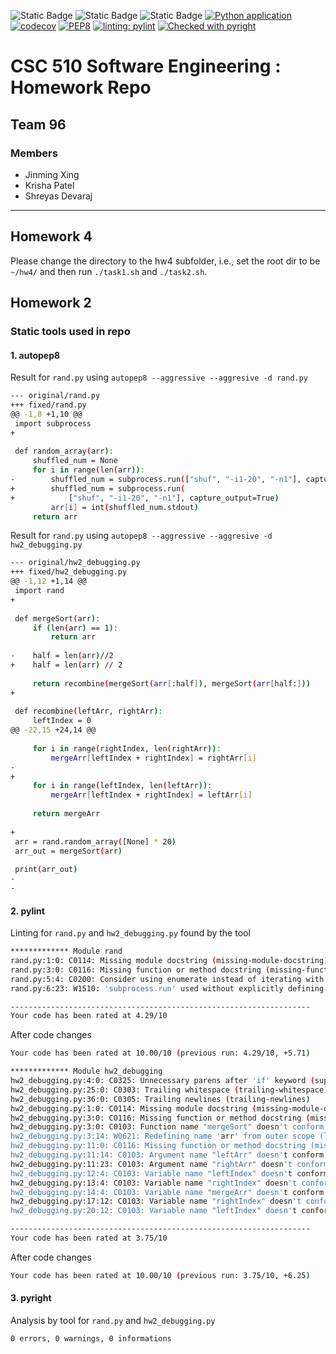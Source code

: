 ![Static Badge](https://img.shields.io/badge/language-python-blue) 
![Static Badge](https://img.shields.io/badge/license-MIT-blue)
![Static Badge](https://img.shields.io/badge/platform-linux-blue)
[![Python application](https://github.com/J1mmySE24/hw1/actions/workflows/python-app.yml/badge.svg)](https://github.com/J1mmySE24/hw1/actions/workflows/python-app.yml)
[![codecov](https://codecov.io/gh/J1mmySE24/hw1/graph/badge.svg?token=M0IN40VATN)](https://codecov.io/gh/J1mmySE24/hw1)
[![PEP8](https://img.shields.io/badge/code%20style-pep8-orange.svg)](https://github.com/J1mmySE24/hw1/actions/workflows/python-app.yml)
[![linting: pylint](https://img.shields.io/badge/linting-pylint-yellowgreen)](https://github.com/J1mmySE24/hw1/actions/workflows/python-app.yml)
[![Checked with pyright](https://microsoft.github.io/pyright/img/pyright_badge.svg)](https://github.com/J1mmySE24/hw1/actions/workflows/python-app.yml)

# CSC 510 Software Engineering : Homework Repo

## Team 96

### Members
- Jinming Xing
- Krisha Patel
- Shreyas Devaraj 


---
## Homework 4
Please change the directory to the hw4 subfolder, i.e., set the root dir to be `~/hw4/` and then run `./task1.sh` and `./task2.sh`.
## Homework 2

### Static tools used in repo
#### 1. autopep8
Result for ```rand.py``` using ```autopep8 --aggressive --aggresive -d rand.py```


```bash
--- original/rand.py
+++ fixed/rand.py
@@ -1,8 +1,10 @@
 import subprocess
+
 
 def random_array(arr):
     shuffled_num = None
     for i in range(len(arr)):
-        shuffled_num = subprocess.run(["shuf", "-i1-20", "-n1"], capture_output=True)
+        shuffled_num = subprocess.run(
+            ["shuf", "-i1-20", "-n1"], capture_output=True)
         arr[i] = int(shuffled_num.stdout)
     return arr
```

Result for ```rand.py``` using ```autopep8 --aggressive --aggresive -d hw2_debugging.py```
```bash
--- original/hw2_debugging.py
+++ fixed/hw2_debugging.py
@@ -1,12 +1,14 @@
 import rand
+
 
 def mergeSort(arr):
     if (len(arr) == 1):
         return arr
 
-    half = len(arr)//2
+    half = len(arr) // 2
 
     return recombine(mergeSort(arr[:half]), mergeSort(arr[half:]))
+
 
 def recombine(leftArr, rightArr):
     leftIndex = 0
@@ -22,15 +24,14 @@
 
     for i in range(rightIndex, len(rightArr)):
         mergeArr[leftIndex + rightIndex] = rightArr[i]
-    
+
     for i in range(leftIndex, len(leftArr)):
         mergeArr[leftIndex + rightIndex] = leftArr[i]
 
     return mergeArr
 
+
 arr = rand.random_array([None] * 20)
 arr_out = mergeSort(arr)
 
 print(arr_out)
-
-
```

#### 2. pylint
Linting for ```rand.py``` and ```hw2_debugging.py``` found by the tool
```bash
************* Module rand
rand.py:1:0: C0114: Missing module docstring (missing-module-docstring)
rand.py:3:0: C0116: Missing function or method docstring (missing-function-docstring)
rand.py:5:4: C0200: Consider using enumerate instead of iterating with range and len (consider-using-enumerate)
rand.py:6:23: W1510: 'subprocess.run' used without explicitly defining the value for 'check'. (subprocess-run-check)

-------------------------------------------------------------------
Your code has been rated at 4.29/10
```
After code changes
```bash
Your code has been rated at 10.00/10 (previous run: 4.29/10, +5.71)
```

```bash
************* Module hw2_debugging
hw2_debugging.py:4:0: C0325: Unnecessary parens after 'if' keyword (superfluous-parens)
hw2_debugging.py:25:0: C0303: Trailing whitespace (trailing-whitespace)
hw2_debugging.py:36:0: C0305: Trailing newlines (trailing-newlines)
hw2_debugging.py:1:0: C0114: Missing module docstring (missing-module-docstring)
hw2_debugging.py:3:0: C0116: Missing function or method docstring (missing-function-docstring)
hw2_debugging.py:3:0: C0103: Function name "mergeSort" doesn't conform to snake_case naming style (invalid-name)
hw2_debugging.py:3:14: W0621: Redefining name 'arr' from outer scope (line 31) (redefined-outer-name)
hw2_debugging.py:11:0: C0116: Missing function or method docstring (missing-function-docstring)
hw2_debugging.py:11:14: C0103: Argument name "leftArr" doesn't conform to snake_case naming style (invalid-name)
hw2_debugging.py:11:23: C0103: Argument name "rightArr" doesn't conform to snake_case naming style (invalid-name)
hw2_debugging.py:12:4: C0103: Variable name "leftIndex" doesn't conform to snake_case naming style (invalid-name)
hw2_debugging.py:13:4: C0103: Variable name "rightIndex" doesn't conform to snake_case naming style (invalid-name)
hw2_debugging.py:14:4: C0103: Variable name "mergeArr" doesn't conform to snake_case naming style (invalid-name)
hw2_debugging.py:17:12: C0103: Variable name "rightIndex" doesn't conform to snake_case naming style (invalid-name)
hw2_debugging.py:20:12: C0103: Variable name "leftIndex" doesn't conform to snake_case naming style (invalid-name)

-------------------------------------------------------------------
Your code has been rated at 3.75/10 
```
After code changes
```bash
Your code has been rated at 10.00/10 (previous run: 3.75/10, +6.25)
```

#### 3. pyright
Analysis by tool for ```rand.py``` and ```hw2_debugging.py```
```bash
0 errors, 0 warnings, 0 informations 
```
